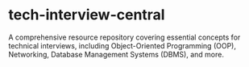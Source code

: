 # tech-interview-central
A comprehensive resource repository covering essential concepts for technical interviews, including Object-Oriented Programming (OOP), Networking, Database Management Systems (DBMS), and more.
